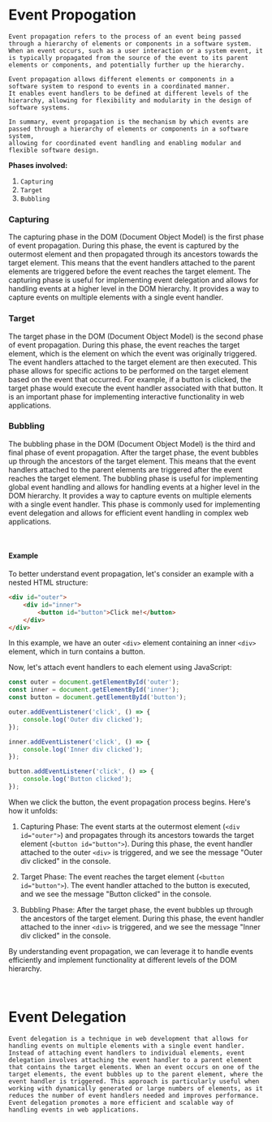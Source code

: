 # Event Propogation


	Event propagation refers to the process of an event being passed through a hierarchy of elements or components in a software system. 
	When an event occurs, such as a user interaction or a system event, it is typically propagated from the source of the event to its parent elements or components, and potentially further up the hierarchy.

	Event propagation allows different elements or components in a software system to respond to events in a coordinated manner. 
	It enables event handlers to be defined at different levels of the hierarchy, allowing for flexibility and modularity in the design of software systems.

	In summary, event propagation is the mechanism by which events are passed through a hierarchy of elements or components in a software system, 
	allowing for coordinated event handling and enabling modular and flexible software design.


<b>Phases involved:</b>
1. `Capturing`
2. `Target`
3. `Bubbling`

### Capturing

The capturing phase in the DOM (Document Object Model) is the first phase of event propagation. During this phase, the event is captured by the outermost element and then propagated through its ancestors towards the target element. This means that the event handlers attached to the parent elements are triggered before the event reaches the target element. The capturing phase is useful for implementing event delegation and allows for handling events at a higher level in the DOM hierarchy. It provides a way to capture events on multiple elements with a single event handler.


### Target
The target phase in the DOM (Document Object Model) is the second phase of event propagation. During this phase, the event reaches the target element, which is the element on which the event was originally triggered. The event handlers attached to the target element are then executed. This phase allows for specific actions to be performed on the target element based on the event that occurred. For example, if a button is clicked, the target phase would execute the event handler associated with that button. It is an important phase for implementing interactive functionality in web applications.


### Bubbling

The bubbling phase in the DOM (Document Object Model) is the third and final phase of event propagation. After the target phase, the event bubbles up through the ancestors of the target element. This means that the event handlers attached to the parent elements are triggered after the event reaches the target element. The bubbling phase is useful for implementing global event handling and allows for handling events at a higher level in the DOM hierarchy. It provides a way to capture events on multiple elements with a single event handler. This phase is commonly used for implementing event delegation and allows for efficient event handling in complex web applications.

<br/>

#### Example

To better understand event propagation, let's consider an example with a nested HTML structure:

```html
<div id="outer">
	<div id="inner">
		<button id="button">Click me!</button>
	</div>
</div>
```

In this example, we have an outer `<div>` element containing an inner `<div>` element, which in turn contains a button.

Now, let's attach event handlers to each element using JavaScript:

```javascript
const outer = document.getElementById('outer');
const inner = document.getElementById('inner');
const button = document.getElementById('button');

outer.addEventListener('click', () => {
	console.log('Outer div clicked');
});

inner.addEventListener('click', () => {
	console.log('Inner div clicked');
});

button.addEventListener('click', () => {
	console.log('Button clicked');
});
```

When we click the button, the event propagation process begins. Here's how it unfolds:

1. Capturing Phase: The event starts at the outermost element (`<div id="outer">`) and propagates through its ancestors towards the target element (`<button id="button">`). During this phase, the event handler attached to the outer `<div>` is triggered, and we see the message "Outer div clicked" in the console.

2. Target Phase: The event reaches the target element (`<button id="button">`). The event handler attached to the button is executed, and we see the message "Button clicked" in the console.

3. Bubbling Phase: After the target phase, the event bubbles up through the ancestors of the target element. During this phase, the event handler attached to the inner `<div>` is triggered, and we see the message "Inner div clicked" in the console.

By understanding event propagation, we can leverage it to handle events efficiently and implement functionality at different levels of the DOM hierarchy.

<br/>

# Event Delegation
```
Event delegation is a technique in web development that allows for handling events on multiple elements with a single event handler. Instead of attaching event handlers to individual elements, event delegation involves attaching the event handler to a parent element that contains the target elements. When an event occurs on one of the target elements, the event bubbles up to the parent element, where the event handler is triggered. This approach is particularly useful when working with dynamically generated or large numbers of elements, as it reduces the number of event handlers needed and improves performance. Event delegation promotes a more efficient and scalable way of handling events in web applications.
```